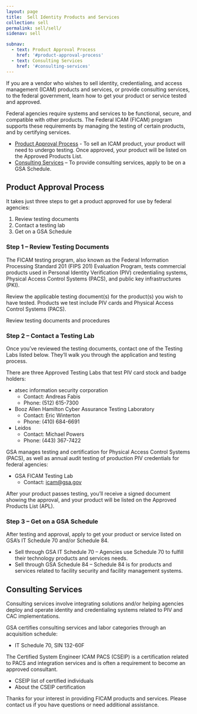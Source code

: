 ```yaml
---
layout: page
title:  Sell Identity Products and Services
collection: sell
permalink: sell/sell/
sidenav: sell

subnav:
  - text: Product Approval Process
    href: '#product-approval-process'
  - text: Consulting Services
    href: '#consulting-services'
---
```


If you are a vendor who wishes to sell identity, credentialing, and access management (ICAM) products and services, or provide consulting services, to the federal government, learn how to get your product or service tested and approved.

Federal agencies require systems and services to be functional, secure, and compatible with other products. The Federal ICAM (FICAM) program supports these requirements by managing the testing of certain products, and by certifying services.

- [Product Approval Process](#product-approval-process) - To sell an ICAM product, your product will need to undergo testing.  Once approved, your product will be listed on the Approved Products List.
- [Consulting Services](#consulting-services) – To provide consulting services, apply to be on a GSA Schedule.

## Product Approval Process

It takes just three steps to get a product approved for use by federal agencies:

1. Review testing documents
2. Contact a testing lab
3. Get on a GSA Schedule

### Step 1 – Review Testing Documents

The FICAM testing program, also known as the Federal Information Processing Standard 201 (FIPS 201) Evaluation Program, tests commercial products used in Personal Identity Verification (PIV) credentialing systems, Physical Access Control Systems (PACS), and public key infrastructures (PKI).

Review the applicable testing document(s) for the product(s) you wish to have tested. Products we test include PIV cards and Physical Access Control Systems (PACS).

Review testing documents and procedures

### Step 2 – Contact a Testing Lab

Once you’ve reviewed the testing documents, contact one of the Testing Labs listed below. They’ll walk you through the application and testing process.

There are three Approved Testing Labs that test PIV card stock and badge holders:
- atsec information security corporation
  - Contact: Andreas Fabis
  - Phone: (512) 615-7300
- Booz Allen Hamilton Cyber Assurance Testing Laboratory
  - Contact:  Eric Winterton
  - Phone: (410) 684-6691
- Leidos
  - Contact: Michael Powers
  - Phone: (443) 367-7422

GSA manages testing and certification for Physical Access Control Systems (PACS), as well as annual audit testing of production PIV credentials for federal agencies:

- GSA FICAM Testing Lab
  - Contact: icam@gsa.gov

After your product passes testing, you’ll receive a signed document showing the approval, and your product will be listed on the Approved Products List (APL).

### Step 3 – Get on a GSA Schedule

After testing and approval, apply to get your product or service listed on GSA’s IT Schedule 70 and/or Schedule 84.

- Sell through GSA IT Schedule 70 – Agencies use Schedule 70 to fulfill their technology products and services needs.
- Sell through GSA Schedule 84 – Schedule 84 is for products and services related to facility security and facility management systems.

## Consulting Services

Consulting services involve integrating solutions and/or helping agencies deploy and operate identity and credentialing systems related to PIV and CAC implementations.

GSA certifies consulting services and labor categories through an acquisition schedule:

- IT Schedule 70, SIN 132-60F

The Certified System Engineer ICAM PACS (CSEIP) is a certification related to PACS and integration services and is often a requirement to become an approved consultant.

- CSEIP list of certified individuals
- About the CSEIP certification

Thanks for your interest in providing FICAM products and services. Please contact us if you have questions or need additional assistance.
